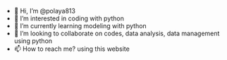 - 👋 Hi, I’m @polaya813
- 👀 I’m interested in coding with python 
- 🌱 I’m currently learning modeling with python
- 💞️ I’m looking to collaborate on codes, data analysis, data management using python
- 📫 How to reach me? using this website 

<!---
polaya813/polaya813 is a ✨ special ✨ repository because its `README.md` (this file) appears on your GitHub profile.
You can click the Preview link to take a look at your changes.
--->
